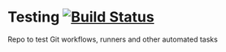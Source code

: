 # Testing  [![Build Status](http://yolo.yeetbox.org:8080/buildStatus/icon?job=new+test%2Fjenkins)](http://yolo.yeetbox.org:8080/job/new%20test/job/jenkins/)
Repo to test Git workflows, runners and other automated tasks
